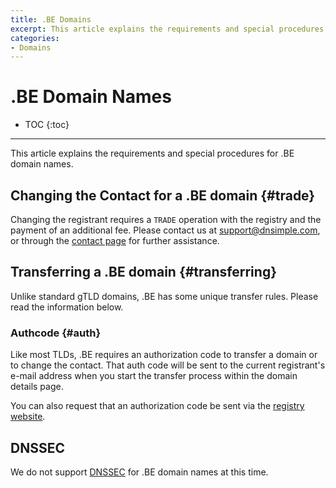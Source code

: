```yaml
---
title: .BE Domains
excerpt: This article explains the requirements and special procedures for .BE names.
categories:
- Domains
---
```


# .BE Domain Names

* TOC
{:toc}

---

This article explains the requirements and special procedures for .BE domain names.

## Changing the Contact for a .BE domain {#trade}

Changing the registrant requires a `TRADE` operation with the registry and the payment of an additional fee. Please contact us at [support@dnsimple.com](mailto:support@dnsimple.com), or through the [contact page](https://dnsimple.com/contact) for further assistance.

## Transferring a .BE domain {#transferring}

Unlike standard gTLD domains, .BE has some unique transfer rules. Please read the information below.

### Authcode {#auth}

Like most TLDs, .BE requires an authorization code to transfer a domain or to change the contact. That auth code will be sent to the current registrant's e-mail address when you start the transfer process within the domain details page.

You can also request that an authorization code be sent via the [registry website](https://www.dnsbelgium.be/en/manage-domain-name/change-registrar).

## DNSSEC

We do not support [DNSSEC](/articles/dnssec/) for .BE domain names at this time.
